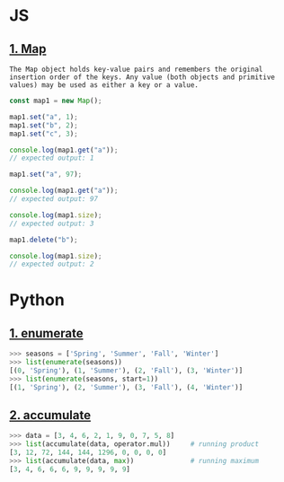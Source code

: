 # JS

## [1. Map](https://developer.mozilla.org/en-US/docs/Web/JavaScript/Reference/Global_Objects/Map)

```
The Map object holds key-value pairs and remembers the original insertion order of the keys. Any value (both objects and primitive values) may be used as either a key or a value.
```

```js
const map1 = new Map();

map1.set("a", 1);
map1.set("b", 2);
map1.set("c", 3);

console.log(map1.get("a"));
// expected output: 1

map1.set("a", 97);

console.log(map1.get("a"));
// expected output: 97

console.log(map1.size);
// expected output: 3

map1.delete("b");

console.log(map1.size);
// expected output: 2
```

# Python

## [1. enumerate](https://docs.python.org/3/library/functions.html?highlight=enumerate#enumerate)

```python
>>> seasons = ['Spring', 'Summer', 'Fall', 'Winter']
>>> list(enumerate(seasons))
[(0, 'Spring'), (1, 'Summer'), (2, 'Fall'), (3, 'Winter')]
>>> list(enumerate(seasons, start=1))
[(1, 'Spring'), (2, 'Summer'), (3, 'Fall'), (4, 'Winter')]
```

## [2. accumulate](https://docs.python.org/3/library/itertools.html#itertools.accumulate)

```python
>>> data = [3, 4, 6, 2, 1, 9, 0, 7, 5, 8]
>>> list(accumulate(data, operator.mul))     # running product
[3, 12, 72, 144, 144, 1296, 0, 0, 0, 0]
>>> list(accumulate(data, max))              # running maximum
[3, 4, 6, 6, 6, 9, 9, 9, 9, 9]
```
